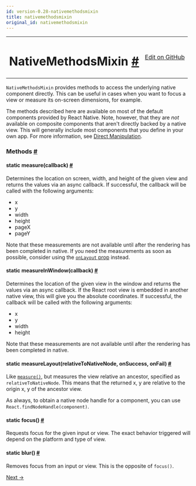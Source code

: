 ```yaml
---
id: version-0.28-nativemethodsmixin
title: nativemethodsmixin
original_id: nativemethodsmixin
---
```

<a id="content"></a><table width="100%"><tbody><tr><td><h1><a class="anchor" name="nativemethodsmixin"></a>NativeMethodsMixin <a class="hash-link" href="docs/nativemethodsmixin.html#nativemethodsmixin">#</a></h1></td><td style="text-align:right;"><a target="_blank" href="https://github.com/facebook/react-native/blob/0.28-stable/node_modules/react/lib/NativeMethodsMixin.js">Edit on GitHub</a></td></tr></tbody></table><div><div><p><code>NativeMethodsMixin</code> provides methods to access the underlying native
component directly. This can be useful in cases when you want to focus
a view or measure its on-screen dimensions, for example.</p><p>The methods described here are available on most of the default components
provided by React Native. Note, however, that they are <em>not</em> available on
composite components that aren't directly backed by a native view. This will
generally include most components that you define in your own app. For more
information, see <a href="docs/direct-manipulation.html" target="_blank">Direct
Manipulation</a>.</p></div><span><h3><a class="anchor" name="methods"></a>Methods <a class="hash-link" href="docs/nativemethodsmixin.html#methods">#</a></h3><div class="props"><div class="prop"><h4 class="propTitle"><a class="anchor" name="measure"></a><span class="propType">static </span>measure<span class="propType">(callback)</span> <a class="hash-link" href="docs/nativemethodsmixin.html#measure">#</a></h4><div><p>Determines the location on screen, width, and height of the given view and
returns the values via an async callback. If successful, the callback will
be called with the following arguments:</p><ul><li>x</li><li>y</li><li>width</li><li>height</li><li>pageX</li><li>pageY</li></ul><p>Note that these measurements are not available until after the rendering
has been completed in native. If you need the measurements as soon as
possible, consider using the <a href="docs/view.html#onlayout" target="_blank"><code>onLayout</code>
prop</a> instead.</p></div></div><div class="prop"><h4 class="propTitle"><a class="anchor" name="measureinwindow"></a><span class="propType">static </span>measureInWindow<span class="propType">(callback)</span> <a class="hash-link" href="docs/nativemethodsmixin.html#measureinwindow">#</a></h4><div><p>Determines the location of the given view in the window and returns the
values via an async callback. If the React root view is embedded in
another native view, this will give you the absolute coordinates. If
successful, the callback will be called with the following
arguments:</p><ul><li>x</li><li>y</li><li>width</li><li>height</li></ul><p>Note that these measurements are not available until after the rendering
has been completed in native.</p></div></div><div class="prop"><h4 class="propTitle"><a class="anchor" name="measurelayout"></a><span class="propType">static </span>measureLayout<span class="propType">(relativeToNativeNode, onSuccess, onFail)</span> <a class="hash-link" href="docs/nativemethodsmixin.html#measurelayout">#</a></h4><div><p>Like <a href="#measure" target=""><code>measure()</code></a>, but measures the view relative an ancestor,
specified as <code>relativeToNativeNode</code>. This means that the returned x, y
are relative to the origin x, y of the ancestor view.</p><p>As always, to obtain a native node handle for a component, you can use
<code>React.findNodeHandle(component)</code>.</p></div></div><div class="prop"><h4 class="propTitle"><a class="anchor" name="focus"></a><span class="propType">static </span>focus<span class="propType">()</span> <a class="hash-link" href="docs/nativemethodsmixin.html#focus">#</a></h4><div><p>Requests focus for the given input or view. The exact behavior triggered
will depend on the platform and type of view.</p></div></div><div class="prop"><h4 class="propTitle"><a class="anchor" name="blur"></a><span class="propType">static </span>blur<span class="propType">()</span> <a class="hash-link" href="docs/nativemethodsmixin.html#blur">#</a></h4><div><p>Removes focus from an input or view. This is the opposite of <code>focus()</code>.</p></div></div></div></span></div><div class="docs-prevnext"><a class="docs-next" href="docs/netinfo.html#content">Next →</a></div>